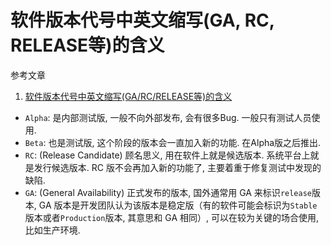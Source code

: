 # 软件版本代号中英文缩写(GA, RC, RELEASE等)的含义

参考文章 

1. [软件版本代号中英文缩写(GA/RC/RELEASE等)的含义](https://www.jianshu.com/p/b5c6952937b3)

- `Alpha`: 是内部测试版, 一般不向外部发布, 会有很多Bug. 一般只有测试人员使用. 
- `Beta`: 也是测试版, 这个阶段的版本会一直加入新的功能. 在Alpha版之后推出. 
- `RC`: (Release Candidate) 顾名思义, 用在软件上就是候选版本. 系统平台上就是发行候选版本. RC 版不会再加入新的功能了, 主要着重于修复测试中发现的缺陷. 
- `GA`: (General Availability) 正式发布的版本, 国外通常用 GA 来标识`release`版本, GA 版本是开发团队认为该版本是稳定版（有的软件可能会标识为`Stable`版本或者`Production`版本, 其意思和 GA 相同）, 可以在较为关键的场合使用, 比如生产环境. 
